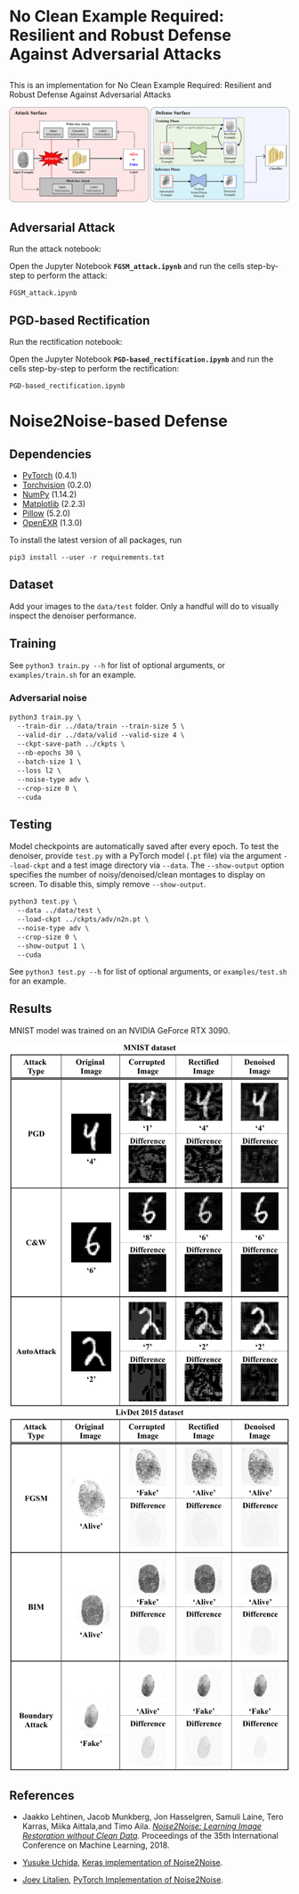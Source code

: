 # No Clean Example Required: Resilient and Robust Defense Against Adversarial Attacks


## 
This is an implementation for No Clean Example Required: Resilient and Robust Defense Against Adversarial Attacks


<td><img src="figure/mainfig.png"></td>


## Adversarial Attack

Run the attack notebook:  


Open the Jupyter Notebook **`FGSM_attack.ipynb`** and run the cells step-by-step to perform the attack:
```
FGSM_attack.ipynb
```

## PGD-based Rectification

Run the rectification notebook:  

Open the Jupyter Notebook **`PGD-based_rectification.ipynb`** and run the cells step-by-step to perform the rectification:

```
PGD-based_rectification.ipynb
```

# Noise2Noise-based Defense

## Dependencies

* [PyTorch](https://pytorch.org/) (0.4.1)
* [Torchvision](https://pytorch.org/docs/stable/torchvision/index.html) (0.2.0)
* [NumPy](http://www.numpy.org/) (1.14.2)
* [Matplotlib](https://matplotlib.org/) (2.2.3)
* [Pillow](https://pillow.readthedocs.io/en/latest/index.html) (5.2.0)
* [OpenEXR](http://www.openexr.com/) (1.3.0)

To install the latest version of all packages, run
```
pip3 install --user -r requirements.txt
```

## Dataset

Add your images to the `data/test` folder. Only a handful will do to visually inspect the denoiser performance.

## Training

See `python3 train.py --h` for list of optional arguments, or `examples/train.sh` for an example.

### Adversarial noise

```
python3 train.py \
  --train-dir ../data/train --train-size 5 \
  --valid-dir ../data/valid --valid-size 4 \
  --ckpt-save-path ../ckpts \
  --nb-epochs 30 \
  --batch-size 1 \
  --loss l2 \
  --noise-type adv \
  --crop-size 0 \
  --cuda
```

## Testing

Model checkpoints are automatically saved after every epoch. To test the denoiser, provide `test.py` with a PyTorch model (`.pt` file) via the argument `--load-ckpt` and a test image directory via `--data`. The `--show-output` option specifies the number of noisy/denoised/clean montages to display on screen. To disable this, simply remove `--show-output`.

```
python3 test.py \
  --data ../data/test \
  --load-ckpt ../ckpts/adv/n2n.pt \
  --noise-type adv \
  --crop-size 0 \
  --show-output 1 \
  --cuda
```

See `python3 test.py --h` for list of optional arguments, or `examples/test.sh` for an example.

## Results

MNIST model was trained on an NVIDIA GeForce RTX 3090.

<center><img src="figure/MNIST_result.png" width="500"></center>
<center><img src="figure/LivDet_result.png" width="500"></center>


## References
* Jaakko Lehtinen, Jacob Munkberg, Jon Hasselgren, Samuli Laine, Tero Karras, Miika Aittala,and Timo Aila. [*Noise2Noise: Learning Image Restoration without Clean Data*](https://research.nvidia.com/publication/2018-07_Noise2Noise%3A-Learning-Image). Proceedings of the 35th International Conference on Machine Learning, 2018.  

[//]: # (* Tsung-Yi Lin, Michael Maire, Serge Belongie, Lubomir Bourdev, Ross Girshick, James Hays, Pietro Perona, Deva Ramanan, C. Lawrence Zitnick, and Piotr Dollár. [*Microsoft COCO: Common Objects in Context*]&#40;https://arxiv.org/abs/1405.0312&#41;. arXiv:1405.0312, 2014.)
* [Yusuke Uchida](https://yu4u.github.io/), [Keras implementation of Noise2Noise](https://github.com/yu4u/noise2noise).   


* [Joey Litalien](https://joeylitalien.github.io/), [PyTorch Implementation of Noise2Noise](https://github.com/joeylitalien/noise2noise-pytorch). 
